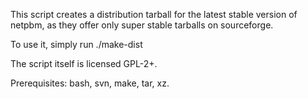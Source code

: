 This script creates a distribution tarball for the latest stable version of netpbm, as they offer only super stable tarballs on sourceforge.

To use it, simply run ./make-dist

The script itself is licensed GPL-2+.

Prerequisites: bash, svn, make, tar, xz.
